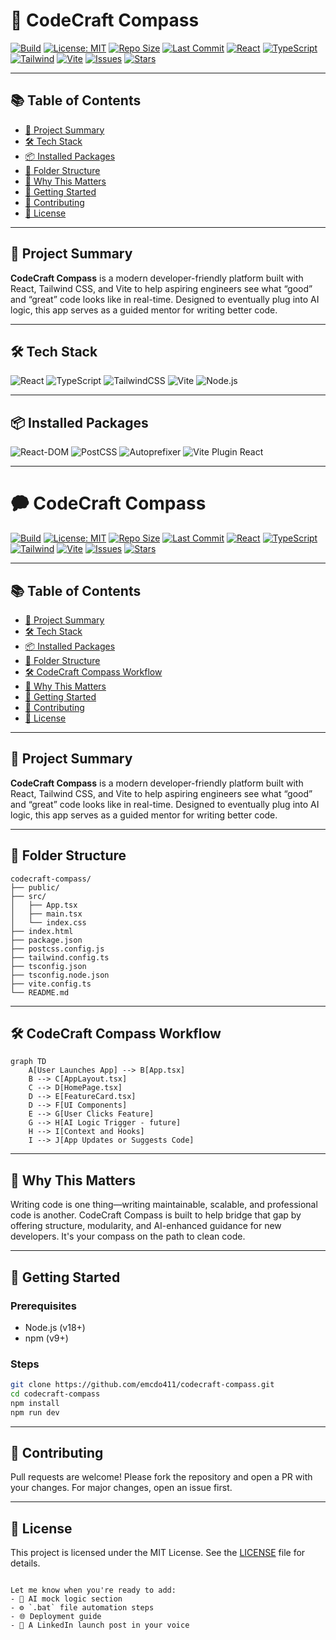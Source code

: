 # 🧭 CodeCraft Compass

[![Build](https://img.shields.io/badge/build-passing-brightgreen)](https://vitejs.dev)
[![License: MIT](https://img.shields.io/badge/license-MIT-blue.svg)](https://opensource.org/licenses/MIT)
[![Repo Size](https://img.shields.io/github/repo-size/emcdo411/codecraft-compass)](https://github.com/emcdo411/codecraft-compass)
[![Last Commit](https://img.shields.io/github/last-commit/emcdo411/codecraft-compass)](https://github.com/emcdo411/codecraft-compass/commits/main)
[![React](https://img.shields.io/badge/React-v18.2.0-61DAFB?logo=react&logoColor=white)](https://react.dev)
[![TypeScript](https://img.shields.io/badge/TypeScript-5.3.3-3178C6?logo=typescript&logoColor=white)](https://www.typescriptlang.org/)
[![Tailwind](https://img.shields.io/badge/TailwindCSS-3.4.1-38BDF8?logo=tailwindcss&logoColor=white)](https://tailwindcss.com/)
[![Vite](https://img.shields.io/badge/Vite-4.5.0-646CFF?logo=vite&logoColor=white)](https://vitejs.dev)
[![Issues](https://img.shields.io/github/issues/emcdo411/codecraft-compass)](https://github.com/emcdo411/codecraft-compass/issues)
[![Stars](https://img.shields.io/github/stars/emcdo411/codecraft-compass?style=social)](https://github.com/emcdo411/codecraft-compass/stargazers)


---

## 📚 Table of Contents

- [🧠 Project Summary](#-project-summary)
- [🛠️ Tech Stack](#️-tech-stack)
- [📦 Installed Packages](#-installed-packages)
- [📁 Folder Structure](#-folder-structure)
- [🧠 Why This Matters](#-why-this-matters)
- [🚀 Getting Started](#-getting-started)
- [🤝 Contributing](#-contributing)
- [📄 License](#-license)

---

## 🧠 Project Summary

**CodeCraft Compass** is a modern developer-friendly platform built with React, Tailwind CSS, and Vite to help aspiring engineers see what “good” and “great” code looks like in real-time. Designed to eventually plug into AI logic, this app serves as a guided mentor for writing better code.

---

## 🛠️ Tech Stack

![React](https://img.shields.io/badge/-React-61DAFB?logo=react&logoColor=white&style=for-the-badge)
![TypeScript](https://img.shields.io/badge/-TypeScript-3178C6?logo=typescript&logoColor=white&style=for-the-badge)
![TailwindCSS](https://img.shields.io/badge/-TailwindCSS-38B2AC?logo=tailwind-css&logoColor=white&style=for-the-badge)
![Vite](https://img.shields.io/badge/-Vite-646CFF?logo=vite&logoColor=white&style=for-the-badge)
![Node.js](https://img.shields.io/badge/-Node.js-339933?logo=node.js&logoColor=white&style=for-the-badge)

---

## 📦 Installed Packages

![React-DOM](https://img.shields.io/badge/-react--dom-61DAFB?logo=react&logoColor=white&style=flat-square)
![PostCSS](https://img.shields.io/badge/-PostCSS-DD3A0A?logo=postcss&logoColor=white&style=flat-square)
![Autoprefixer](https://img.shields.io/badge/-Autoprefixer-DD3735?style=flat-square)
![Vite Plugin React](https://img.shields.io/badge/-@vitejs/plugin--react-646CFF?style=flat-square)

---
# 🗭 CodeCraft Compass

[![Build](https://img.shields.io/badge/build-passing-brightgreen)](https://vitejs.dev)
[![License: MIT](https://img.shields.io/badge/license-MIT-blue.svg)](https://opensource.org/licenses/MIT)
[![Repo Size](https://img.shields.io/github/repo-size/emcdo411/codecraft-compass)](https://github.com/emcdo411/codecraft-compass)
[![Last Commit](https://img.shields.io/github/last-commit/emcdo411/codecraft-compass)](https://github.com/emcdo411/codecraft-compass/commits/main)
[![React](https://img.shields.io/badge/React-v18.2.0-61DAFB?logo=react\&logoColor=white)](https://react.dev)
[![TypeScript](https://img.shields.io/badge/TypeScript-5.3.3-3178C6?logo=typescript\&logoColor=white)](https://www.typescriptlang.org/)
[![Tailwind](https://img.shields.io/badge/TailwindCSS-3.4.1-38BDF8?logo=tailwindcss\&logoColor=white)](https://tailwindcss.com/)
[![Vite](https://img.shields.io/badge/Vite-4.5.0-646CFF?logo=vite\&logoColor=white)](https://vitejs.dev)
[![Issues](https://img.shields.io/github/issues/emcdo411/codecraft-compass)](https://github.com/emcdo411/codecraft-compass/issues)
[![Stars](https://img.shields.io/github/stars/emcdo411/codecraft-compass?style=social)](https://github.com/emcdo411/codecraft-compass/stargazers)

---

## 📚 Table of Contents

* [🧠 Project Summary](#-project-summary)
* [🛠️ Tech Stack](#️-tech-stack)
* [📦 Installed Packages](#-installed-packages)
* [📁 Folder Structure](#-folder-structure)
* [🛠️ CodeCraft Compass Workflow](#-codecraft-compass-workflow)
* [🧠 Why This Matters](#-why-this-matters)
* [🚀 Getting Started](#-getting-started)
* [🤝 Contributing](#-contributing)
* [📄 License](#-license)

---

## 🧠 Project Summary

**CodeCraft Compass** is a modern developer-friendly platform built with React, Tailwind CSS, and Vite to help aspiring engineers see what “good” and “great” code looks like in real-time. Designed to eventually plug into AI logic, this app serves as a guided mentor for writing better code.

---

## 📁 Folder Structure

```
codecraft-compass/
├── public/
├── src/
│   ├── App.tsx
│   ├── main.tsx
│   └── index.css
├── index.html
├── package.json
├── postcss.config.js
├── tailwind.config.ts
├── tsconfig.json
├── tsconfig.node.json
├── vite.config.ts
└── README.md
```

---

## 🛠️ CodeCraft Compass Workflow

```mermaid
graph TD
    A[User Launches App] --> B[App.tsx]
    B --> C[AppLayout.tsx]
    C --> D[HomePage.tsx]
    D --> E[FeatureCard.tsx]
    D --> F[UI Components]
    E --> G[User Clicks Feature]
    G --> H[AI Logic Trigger - future]
    H --> I[Context and Hooks]
    I --> J[App Updates or Suggests Code]
```

---

## 🧠 Why This Matters

Writing code is one thing—writing maintainable, scalable, and professional code is another. CodeCraft Compass is built to help bridge that gap by offering structure, modularity, and AI-enhanced guidance for new developers. It's your compass on the path to clean code.

---

## 🚀 Getting Started

### Prerequisites

* Node.js (v18+)
* npm (v9+)

### Steps

```bash
git clone https://github.com/emcdo411/codecraft-compass.git
cd codecraft-compass
npm install
npm run dev
```

---

## 🤝 Contributing

Pull requests are welcome!
Please fork the repository and open a PR with your changes. For major changes, open an issue first.

---

## 📄 License

This project is licensed under the MIT License.
See the [LICENSE](LICENSE) file for details.

```

Let me know when you're ready to add:
- 🧠 AI mock logic section
- ⚙️ `.bat` file automation steps
- 🌐 Deployment guide
- 📢 A LinkedIn launch post in your voice  
